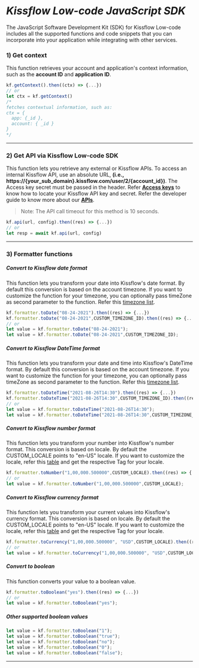 # _Kissflow Low-code JavaScript SDK_

The JavaScript Software Development Kit (SDK) for Kissflow Low-code includes all the supported functions and code snippets that you can incorporate into your application while integrating with other services.

### 1) Get context
This function retrieves your account and application's context information, such as the **account ID** and **application ID**.
```js
kf.getContext().then((ctx) => {...})
// or
let ctx = kf.getContext()
/*
fetches contextual information, such as: 
ctx = {
  app: {_id },
  account: { _id }
}
*/
```
---

### 2) Get API via Kissflow Low-code SDK

This function lets you retrieve any external or Kissflow APIs. To access an internal Kissflow API, use an absolute URL, **(i.e., https://{your_sub_domain}.kissflow.com/user/2/{account_id})**. The Access key secret must be passed in the header. Refer **[Access keys](https://helpdocs.kissflow.com/user-settings/api-keys#access_keys)** to know how to locate your Kissflow API key and secret. Refer the developer guide to know more about our **[APIs](https://developers.kissflow.com)**.
> Note: The API call timeout for this method is 10 seconds.
```js
kf.api(url, config).then((res) => {...})
// or
let resp = await kf.api(url, config)
```
---

### 3) Formatter functions
##### Convert to Kissflow date format
This function lets you transform your date into Kissflow's date format. By default this conversion is based on the account timezone. If you want to customize the function for your timezone, you can optionally pass timeZone as second parameter to the function. Refer this [timezone list](https://github.com/siva-kannan3/lcnc-sdk-js/blob/readme/TIMEZONE.md#supported-timezone-list).
```js
kf.formatter.toDate("08-24-2021").then((res) => {...})
kf.formatter.toDate("08-24-2021",CUSTOM_TIMEZONE_ID).then((res) => {...})
// or
let value = kf.formatter.toDate("08-24-2021");
let value = kf.formatter.toDate("08-24-2021",CUSTOM_TIMEZONE_ID);
```
##### Convert to Kissflow DateTime format
This function lets you transform your date and time into Kissflow's DateTime format. By default this conversion is based on the account timezone. If you want to customize the function for your timezone, you can optionally pass timeZone as second parameter to the function. Refer this [timezone list](https://github.com/siva-kannan3/lcnc-sdk-js/blob/readme/TIMEZONE.md#supported-timezone-list).

```js
kf.formatter.toDateTime("2021-08-26T14:30").then((res) => {...})
kf.formatter.toDateTime("2021-08-26T14:30",CUSTOM_TIMEZONE_ID).then((res) => {...})
// or
let value = kf.formatter.toDateTime("2021-08-26T14:30");
let value = kf.formatter.toDateTime("2021-08-26T14:30",CUSTOM_TIMEZONE_ID);
```
##### Convert to Kissflow number format
This function lets you transform your number into Kissflow's number format. This conversion is based on locale. By default the CUSTOM_LOCALE points to "en-US" locale. If you want to customize the locale, refer this [table](https://www.npmjs.com/package/locale-codes#locale-list) and get the respective Tag for your locale.
```js
kf.formatter.toNumber("1,00,000.500000",CUSTOM_LOCALE).then((res) => {...})
// or
let value = kf.formatter.toNumber("1,00,000.500000",CUSTOM_LOCALE);
```
##### Convert to Kissflow currency format
This function lets you transform your current values into Kissflow's currency format. 
This conversion is based on locale. By default the CUSTOM_LOCALE points to "en-US" locale. If you want to customize the locale, refer this [table](https://www.npmjs.com/package/locale-codes#locale-list) and get the respective Tag for your locale.
```js
kf.formatter.toCurrency("1,00,000.500000", "USD",CUSTOM_LOCALE).then((res) => {...})
// or
let value = kf.formatter.toCurrency("1,00,000.500000", "USD",CUSTOM_LOCALE);
```
##### Convert to boolean
This function converts your value to a boolean value.
```js
kf.formatter.toBoolean("yes").then((res) => {...})
// or
let value = kf.formatter.toBoolean("yes");
```
##### Other supported boolean values
```js
let value = kf.formatter.toBoolean("1");
let value = kf.formatter.toBoolean("true");
let value = kf.formatter.toBoolean("no");
let value = kf.formatter.toBoolean("0");
let value = kf.formatter.toBoolean("false");
```
---
